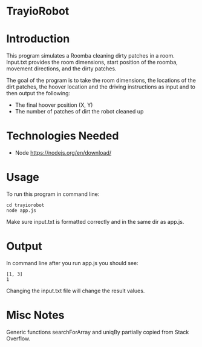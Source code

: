 # TrayioRobot


# Introduction
This program simulates a Roomba cleaning dirty patches in a room.  
Input.txt provides the room dimensions, start position of the roomba, movement directions, and the dirty patches. 

The goal of the program is to take the room dimensions, the locations of the dirt patches, the hoover location and the driving instructions as input and to then output the following:

* The final hoover position (X, Y)
* The number of patches of dirt the robot cleaned up


# Technologies Needed
* Node https://nodejs.org/en/download/

# Usage
  To run this program in command line:  
  
  ```
  cd trayiorobot
  node app.js
  ```
  Make sure input.txt is formatted correctly and in the same dir as app.js. 
  
# Output
  In command line after you run app.js you should see: 
  
  ```
  [1, 3]
  1
  ```
  Changing the input.txt file will change the result values. 
  
# Misc Notes 
  Generic functions searchForArray and uniqBy partially copied from Stack Overflow.  
  
  
  
   
